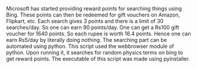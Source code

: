 Microsoft has started providing reward points for searching things using Bing. These points can then be redeemed for gift vouchers on Amazon, Flipkart, etc.
Each search gives 3 points and there is a limit of 30 searches/day. So one can earn 90 points/day.
One can get a Rs100 gift voucher for 1640 points. So each rupee is worth 16.4 points. Hence one can earn Rs5/day by literally doing nothing.
The searching part can be automated using python.
This script used the webbrowser module of python. Upon running it, it searches for random physics terms on bing to get reward points.
The executable of this script was made using pyinstaller.
